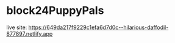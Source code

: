 # block24PuppyPals
live site: https://649da217f9229c1efa6d7d0c--hilarious-daffodil-877897.netlify.app
